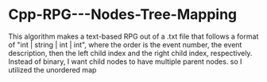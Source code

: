 # Cpp-RPG---Nodes-Tree-Mapping
This algorithm makes a text-based RPG out of a .txt file that follows a format of "int | string | int | int", where the order is the event number, the event description, then the left child index and the right child index, respectively. Instead of binary, I want child nodes to have multiple parent nodes. so I utilized the unordered map 
